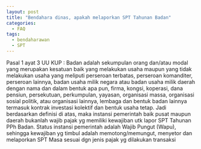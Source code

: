 ```yaml
---
layout: post
title: "Bendahara dinas, apakah melaporkan SPT Tahunan Badan"
categories:
  - FAQ
tags:
  - bendaharawan
  - SPT
---
```

Pasal 1 ayat 3 UU KUP :
Badan adalah sekumpulan orang dan/atau modal yang merupakan kesatuan baik yang melakukan usaha maupun yang tidak melakukan usaha yang meliputi perseroan terbatas, perseroan komanditer, perseroan lainnya, badan usaha milik negara atau badan usaha milik daerah dengan nama dan dalam bentuk apa pun, firma, kongsi, koperasi, dana pensiun, persekutuan, perkumpulan, yayasan, organisasi massa, organisasi sosial politik, atau organisasi lainnya, lembaga dan bentuk badan lainnya termasuk kontrak investasi kolektif dan bentuk usaha tetap.
Jadi berdasarkan definisi di atas, maka instansi pemerintah baik pusat maupun daerah bukanlah wajib pajak yg memiliki kewajiban utk lapor SPT Tahunan PPh Badan.
Status instansi pemerintah adalah Wajib Pungut (Wapu), sehingga kewajiban yg timbul adalah memotong/memungut, menyetor dan melaporkan SPT Masa sesuai dgn jenis pajak yg dilakukan transaksi